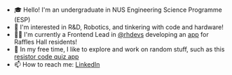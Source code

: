 - 🎓 Hello! I'm an undergraduate in NUS Engineering Science Programme (ESP)
- 🤖 I'm interested in R&D, Robotics, and tinkering with code and hardware!
- 👨‍💻 I'm currently a Frontend Lead in [@rhdevs](https://github.com/rhdevs) developing an [app](https://rhapp.lol) for Raffles Hall residents!
- 🌱 In my free time, I like to explore and work on random stuff, such as this [resistor code quiz app](https://github.com/marcus-ong-qy/resistor-code-quiz-app)
- 📫 How to reach me: [LinkedIn](https://www.linkedin.com/in/marcus-ong-qy/)

<!---
marcus-ong-qy/marcus-ong-qy is a ✨ special ✨ repository because its `README.md` (this file) appears on your GitHub profile.
You can click the Preview link to take a look at your changes.
--->
